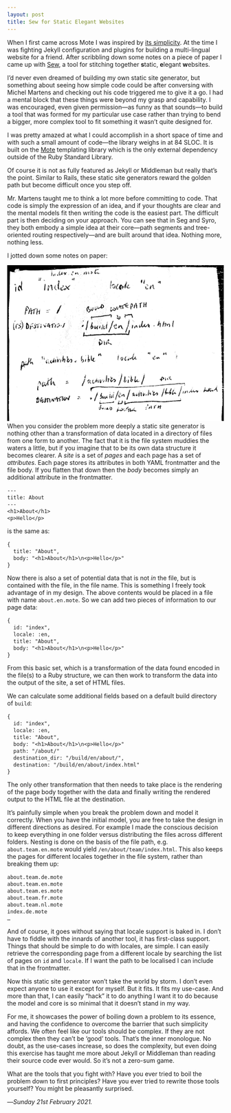 ```yaml
---
layout: post
title: Sew for Static Elegant Websites
---
```


When I first came across Mote I was inspired by [its simplicity][ms]. At the time I was fighting Jekyll configuration and plugins for building a multi-lingual website for a friend. After scribbling down some notes on a piece of paper I came up with [Sew][sew], a tool for stitching together **s**tatic, **e**legant **w**ebsites. 

I’d never even dreamed of building my own static site generator, but something about seeing how simple code could be after conversing with Michel Martens and checking out his code triggered me to give it a go. I had a mental block that these things were beyond my grasp and capability. I was encouraged, even given permission—as funny as that sounds—to build a tool that was formed for my particular use case rather than trying to bend a bigger, more complex tool to fit something it wasn’t quite designed for.

I was pretty amazed at what I could accomplish in a short space of time and with such a small amount of code—the library weighs in at 84 SLOC. It is built on the [Mote][mote] templating library which is the only external dependency outside of the Ruby Standard Library.

Of course it is not as fully featured as Jekyll or Middleman but really that’s the point. Similar to Rails, these static site generators reward the golden path but become difficult once you step off.

Mr. Martens taught me to think a lot more before committing to code. That code is simply the expression of an idea, and if your thoughts are clear and the mental models fit then writing the code is the easiest part. The difficult part is then deciding on your approach. You can see that in Seg and Syro, they both embody a simple idea at their core—path segments and tree-oriented routing respectively—and are built around that idea. Nothing more, nothing less.

I jotted down some notes on paper:

![](/assets/images/sew-design.png)
When you consider the problem more deeply a static site generator is nothing other than a transformation of data located in a directory of files from one form to another. The fact that it is the file system muddies the waters a little, but if you imagine that to be its own data structure it becomes clearer. A _site_ is a set of _pages_ and each page has a set of _attributes_. Each page stores its attributes in both YAML frontmatter and the file body. If you flatten that down then the _body_ becomes simply an additional attribute in the frontmatter.

```
---
title: About
---
<h1>About</h1>
<p>Hello</p>
```

is the same as:

```
{
  title: "About",
  body: "<h1>About</h1>\n<p>Hello</p>"
}
```

Now there is also a set of potential data that is not _in_ the file, but is contained with the file, in the file name. This is something I freely took advantage of in my design. The above contents would be placed in a file with name `about.en.mote`. So we can add two pieces of information to our page data:

```
{
  id: "index",
  locale: :en,
  title: "About",
  body: "<h1>About</h1>\n<p>Hello</p>"
}
```

From this basic set, which is a transformation of the data found encoded in the file(s) to a Ruby structure, we can then work to transform the data into the output of the site, a set of HTML files.

We can calculate some additional fields based on a default build directory of `build`:

```
{
  id: "index",
  locale: :en,
  title: "About",
  body: "<h1>About</h1>\n<p>Hello</p>"
  path: "/about/"
  destination_dir: "/build/en/about/",
  destination: "/build/en/about/index.html"
}
```

The only other transformation that then needs to take place is the rendering of the page body together with the data and finally writing the rendered output to the HTML file at the destination.

It’s painfully simple when you break the problem down and model it correctly. When you have the initial model, you are free to take the design in different directions as desired. For example I made the conscious decision to keep everything in one folder versus distributing the files across different folders. Nesting is done on the basis of the file path, e.g. `about.team.en.mote` would yield `/en/about/team/index.html`. This also keeps the pages for different locales together in the file system, rather than breaking them up:

```
about.team.de.mote
about.team.en.mote
about.team.es.mote
about.team.fr.mote
about.team.nl.mote
index.de.mote
…
```

And of course, it goes without saying that locale support is baked in. I don’t have to fiddle with the innards of another tool, it has first-class support. Things that should be simple to do with locales, are simple. I can easily retrieve the corresponding page from a different locale by searching the list of pages on `id` and `locale`. If I want the path to be localised I can include that in the frontmatter.

Now this static site generator won’t take the world by storm. I don’t even expect anyone to use it except for myself. But it fits. It fits my use-case. And more than that, I can easily “hack” it to do anything I want it to do because the model and core is so minimal that it doesn’t stand in my way.

For me, it showcases the power of boiling down a problem to its essence, and having the confidence to overcome the barrier that such simplicity affords. We often feel like our tools should be complex. If they are not complex then they can’t be ‘good’ tools. That’s the inner monologue. No doubt, as the use-cases increase, so does the complexity, but even doing this exercise has taught me more about Jekyll or Middleman than reading their source code ever would. So it’s not a zero-sum game.

What are the tools that you fight with? Have you ever tried to boil the problem down to first principles? Have you ever tried to rewrite those tools yourself? You might be pleasantly surprised.

—*Sunday 21st February 2021.*

[ms]: https://www.crossingtheruby.com/2021/02/20/ruby-templating-with-mote.html
[sew]: https://github.com/pootsbook/sew
[mote]: https://github.com/soveran/mote
